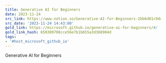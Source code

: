 ```yaml
---
title: Generative AI for Beginners
date: 2023-11-24
src_link: https://www.notion.so/Generative-AI-for-Beginners-2bb6d01c9dde4b3381daef083b197b75
src_date: '2023-11-24 14:43:00'
gold_link: https://microsoft.github.io/generative-ai-for-beginners/#/
gold_link_hash: 650389708cce56e7b1b655a3d368904d
tags:
- '#host_microsoft_github_io'
---
```






Generative AI for Beginners